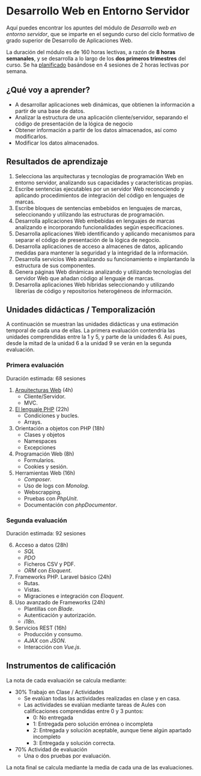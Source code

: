 # Desarrollo Web en Entorno Servidor

Aquí puedes encontrar los apuntes del módulo de *Desarrollo web en entorno servidor*, que se imparte en el segundo curso del ciclo formativo de grado superior de Desarrollo de Aplicaciones Web.

La duración del módulo es de 160 horas lectivas, a razón de **8 horas semanales**, y se desarrolla a lo largo de los **dos primeros trimestres** del curso. Se ha [planificado](planning.md) basándose en 4 sesiones de 2 horas lectivas por semana.

## ¿Qué voy a aprender?

* A desarrollar aplicaciones web dinámicas, que obtienen la información a partir de una base de datos.
* Analizar la estructura de una aplicación cliente/servidor, separando el código de presentación de la lógica de negocio
* Obtener información a partir de los datos almacenados, así como modificarlos.
* Modificar los datos almacenados.

## Resultados de aprendizaje

1. Selecciona las arquitecturas y tecnologías de programación Web en entorno servidor, analizando sus capacidades y características propias.
2. Escribe sentencias ejecutables por un servidor Web reconociendo y aplicando procedimientos de integración del código en lenguajes de marcas.
3. Escribe bloques de sentencias embebidos en lenguajes de marcas, seleccionando y utilizando las estructuras de programación.
4. Desarrolla aplicaciones Web embebidas en lenguajes de marcas analizando e incorporando funcionalidades según especificaciones.
5. Desarrolla aplicaciones Web identificando y aplicando mecanismos para separar el código de presentación de la lógica de negocio.
6. Desarrolla aplicaciones de acceso a almacenes de datos, aplicando medidas para mantener la seguridad y la integridad de la información.
7. Desarrolla servicios Web analizando su funcionamiento e implantando la estructura de sus componentes.
8. Genera páginas Web dinámicas analizando y utilizando tecnologías del servidor Web que añadan código al lenguaje de marcas.
9. Desarrolla aplicaciones Web híbridas seleccionando y utilizando librerías de código y repositorios heterogéneos de información.

## Unidades didácticas / Temporalización

A continuación se muestran las unidades didácticas y una estimación temporal de cada una de ellas.
La primera evaluación contendría las unidades comprendidas entre la 1 y 5, y parte de la unidades 6. Así pues, desde la mitad de la  unidad 6 a la unidad 9 se verán en la segunda evaluación.

### Primera evaluación

Duración estimada: 68 sesiones

1. [Arquitecturas Web](01arquitecturas.md) (4h)
    * Cliente/Servidor.
    * MVC.
2. [El lenguaje PHP](02php.md) (22h)
    * Condiciones y bucles.
    * Arrays.
3. Orientación a objetos con PHP (18h)
    * Clases y objetos
    * Namespaces
    * Excepciones
4. Programación Web (8h)
    * Formularios.
    * Cookies y sesión.
5. Herramientas Web (16h)
    * *Composer*.
    * Uso de logs con *Monolog*.
    * Webscrapping.
    * Pruebas con *PhpUnit*.
    * Documentación con *phpDocumentor*.

### Segunda evaluación

Duración estimada: 92 sesiones

6. Acceso a datos (28h)
    * *SQL*
    * *PDO*
    * Ficheros CSV y PDF.
    * *ORM* con *Eloquent*.
7. Frameworks PHP. Laravel básico (24h)
    * Rutas.
    * Vistas.
    * Migraciones e integración con *Eloquent*.
8. Uso avanzado de Frameworks (24h)
    * Plantillas con *Blade*.
    * Autenticación y autorización.
    * *i18n*.
9. Servicios REST (16h)
    * Producción y consumo.
    * *AJAX* con *JSON*.
    * Interacción con *Vue.js*.

## Instrumentos de calificación

La nota de cada evaluación se calcula mediante:

* 30% Trabajo en Clase / Actividades
  * Se evalúan todas las actividades realizadas en clase y en casa.
  * Las actividades se evalúan mediante tareas de Aules con calificaciones comprendidas entre 0 y 3 puntos:
    * 0: No entregada
    * 1: Entregada pero solución errónea o incompleta
    * 2: Entregada y solución aceptable, aunque tiene algún apartado incompleto
    * 3: Entregada y solución correcta.
* 70% Actividad de evaluación
  * Una o dos pruebas por evaluación.

La nota final se calcula mediante la media de cada una de las evaluaciones.
